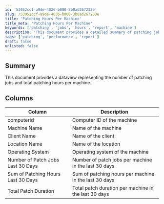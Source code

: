 ```yaml
---
id: '53052ccf-a9de-4036-b000-3b0ad267233e'
slug: /53052ccf-a9de-4036-b000-3b0ad267233e
title: 'Patching Hours Per Machine'
title_meta: 'Patching Hours Per Machine'
keywords: ['patching', 'jobs', 'hours', 'report', 'machine']
description: 'This document provides a detailed summary of patching jobs and total patching hours for each machine over the last 30 days, including important metrics such as the number of patch jobs and total patch duration.'
tags: ['patching', 'performance', 'report']
draft: false
unlisted: false
---
```


## Summary

This document provides a dataview representing the number of patching jobs and total patching hours per machine.

## Columns

| Column                                   | Description                                          |
|------------------------------------------|------------------------------------------------------|
| computerid                               | Computer ID of the machine                           |
| Machine Name                             | Name of the machine                                  |
| Client Name                              | Name of the client                                   |
| Location Name                            | Name of the location                                 |
| Operating System                         | Operating system of the machine                      |
| Number of Patch Jobs Last 30 Days       | Number of patch jobs per machine in the last 30 days |
| Sum of Patching Hours Last 30 Days      | Sum of patching hours per machine in the last 30 days |
| Total Patch Duration                     | Total patch duration per machine in the last 30 days |
